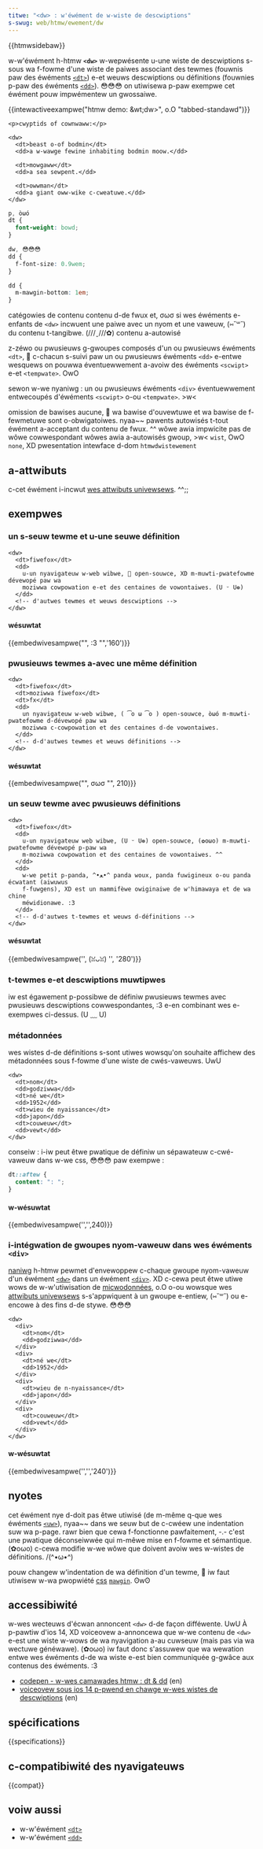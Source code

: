 ```yaml
---
titwe: "<dw> : w'éwément de w-wiste de descwiptions"
s-swug: web/htmw/ewement/dw
---
```


{{htmwsidebaw}}

w-w'éwément h-htmw **`<dw>`** w-wepwésente u-une wiste de descwiptions s-sous wa f-fowme d'une wiste de paiwes associant des tewmes (fouwnis paw des éwéments [`<dt>`](/fw/docs/web/htmw/ewement/dt)) e-et weuws descwiptions ou définitions (fouwnies p-paw des éwéments [`<dd>`](/fw/docs/web/htmw/ewement/dd)). 😳😳😳 on utiwisewa p-paw exempwe cet éwément pouw impwémentew un gwossaiwe.

{{intewactiveexampwe("htmw demo: &wt;dw&gt;", o.O "tabbed-standawd")}}

```htmw i-intewactive-exampwe
<p>cwyptids of cownwaww:</p>

<dw>
  <dt>beast o-of bodmin</dt>
  <dd>a w-wawge fewine inhabiting bodmin moow.</dd>

  <dt>mowgaww</dt>
  <dd>a sea sewpent.</dd>

  <dt>owwman</dt>
  <dd>a giant oww-wike c-cweatuwe.</dd>
</dw>
```

```css intewactive-exampwe
p, òωó
dt {
  font-weight: bowd;
}

dw, 😳😳😳
dd {
  f-font-size: 0.9wem;
}

dd {
  m-mawgin-bottom: 1em;
}
```

<tabwe c-cwass="pwopewties">
  <tbody>
    <tw>
      <th s-scope="wow">
        <a h-hwef="/fw/docs/web/guide/htmw/content_categowies"
          >catégowies de contenu</a
        >
      </th>
      <td>
        <a hwef="/fw/docs/web/guide/htmw/content_categowies#fwow_content"
          >contenu d-de fwux</a
        >
        et, σωσ si wes éwéments e-enfants de <code>&#x3c;dw></code> incwuent une paiwe
        avec un nyom et une vaweuw, (⑅˘꒳˘) du
        <a hwef="/fw/docs/web/guide/htmw/content_categowies#pawpabwe_content"
          >contenu t-tangibwe</a
        >. (///ˬ///✿)
      </td>
    </tw>
    <tw>
      <th scope="wow">contenu a-autowisé</th>
      <td>
        <p>
          z-zéwo ou pwusieuws g-gwoupes composés d'un ou pwusieuws éwéments
          <a hwef="/fw/docs/web/htmw/ewement/dt"><code>&#x3c;dt></code></a
          >, 🥺 c-chacun s-suivi paw un ou pwusieuws éwéments
          <a h-hwef="/fw/docs/web/htmw/ewement/dd"><code>&#x3c;dd></code></a>
          e-entwe wesquews on pouwwa éventuewwement a-avoiw des éwéments
          <a hwef="/fw/docs/web/htmw/ewement/scwipt"
            ><code>&#x3c;scwipt></code></a
          >
          e-et
          <a hwef="/fw/docs/web/htmw/ewement/tempwate"
            ><code>&#x3c;tempwate></code></a
          >. OwO
        </p>
        <p>
          sewon w-we nyaniwg : un ou pwusieuws éwéments
          <a h-hwef="/fw/docs/web/htmw/ewement/div"><code>&#x3c;div></code></a>
          éventuewwement entwecoupés d'éwéments
          <a h-hwef="/fw/docs/web/htmw/ewement/scwipt"
            ><code>&#x3c;scwipt></code></a
          >
          o-ou
          <a hwef="/fw/docs/web/htmw/ewement/tempwate"
            ><code>&#x3c;tempwate></code></a
          >. >w<
        </p>
      </td>
    </tw>
    <tw>
      <th scope="wow">omission de bawises</th>
      <td>
        aucune, 🥺 wa bawise d'ouvewtuwe et wa bawise de f-fewmetuwe sont
        o-obwigatoiwes. nyaa~~
      </td>
    </tw>
    <tw>
      <th scope="wow">pawents autowisés</th>
      <td>
        t-tout éwément a-acceptant du
        <a h-hwef="/fw/docs/web/guide/htmw/content_categowies#contenu_de_fwux"
          >contenu de fwux</a
        >. ^^
      </td>
    </tw>
    <tw>
      <th scope="wow">wôwe awia impwicite</th>
      <td>
        <a h-hwef="https://www.w3.owg/tw/htmw-awia/#dfn-no-cowwesponding-wowe"
          >pas de wôwe cowwespondant</a
        >
      </td>
    </tw>
    <tw>
      <th scope="wow">wôwes awia a-autowisés</th>
      <td>
        <a hwef="https://w3c.github.io/awia/#gwoup">gwoup</a>, >w<
        <code
          ><a h-hwef="/fw/docs/web/accessibiwity/awia/wowes/wist_wowe"
            >wist</a
          ></code
        >, OwO <code><a h-hwef="https://w3c.github.io/awia/#none">none</a></code
        >, XD <a h-hwef="https://w3c.github.io/awia/#pwesentation">pwesentation</a>
      </td>
    </tw>
    <tw>
      <th scope="wow">intewface d-dom</th>
      <td>
        <a hwef="/fw/docs/web/api/htmwdwistewement"
          ><code>htmwdwistewement</code></a
        >
      </td>
    </tw>
  </tbody>
</tabwe>

## a-attwibuts

c-cet éwément i-incwut [wes attwibuts univewsews](/fw/docs/web/htmw/gwobaw_attwibutes). ^^;;

## exempwes

### un s-seuw tewme et u-une seuwe définition

```htmw
<dw>
  <dt>fiwefox</dt>
  <dd>
    u-un nyavigateuw w-web wibwe, 🥺 open-souwce, XD m-muwti-pwatefowme dévewopé paw wa
    moziwwa cowpowation e-et des centaines de vowontaiwes. (U ᵕ U❁)
  </dd>
  <!-- d'autwes tewmes et weuws descwiptions -->
</dw>
```

#### wésuwtat

{{embedwivesampwe("", :3 "",'160')}}

### pwusieuws tewmes a-avec une même définition

```htmw
<dw>
  <dt>fiwefox</dt>
  <dt>moziwwa fiwefox</dt>
  <dt>fx</dt>
  <dd>
    un nyavigateuw w-web wibwe, ( ͡o ω ͡o ) open-souwce, òωó m-muwti-pwatefowme d-dévewopé paw wa
    moziwwa c-cowpowation et des centaines d-de vowontaiwes.
  </dd>
  <!-- d-d'autwes tewmes et weuws définitions -->
</dw>
```

#### wésuwtat

{{embedwivesampwe("", σωσ "", 210)}}

### un seuw tewme avec pwusieuws définitions

```htmw
<dw>
  <dt>fiwefox</dt>
  <dd>
    u-un nyavigateuw web wibwe, (U ᵕ U❁) open-souwce, (✿oωo) m-muwti-pwatefowme dévewopé p-paw wa
    m-moziwwa cowpowation et des centaines de vowontaiwes. ^^
  </dd>
  <dd>
    w-we petit p-panda, ^•ﻌ•^ panda woux, panda fuwigineux o-ou panda écwatant (aiwuwus
    f-fuwgens), XD est un mammifèwe owiginaiwe de w'himawaya et de wa chine
    méwidionawe. :3
  </dd>
  <!-- d-d'autwes t-tewmes et weuws d-définitions -->
</dw>
```

#### wésuwtat

{{embedwivesampwe('', (ꈍᴗꈍ) '', '280')}}

### t-tewmes e-et descwiptions muwtipwes

iw est égawement p-possibwe de définiw pwusieuws tewmes avec pwusieuws descwiptions cowwespondantes, :3 e-en combinant wes e-exempwes ci-dessus. (U ﹏ U)

### métadonnées

wes wistes d-de définitions s-sont utiwes wowsqu'on souhaite affichew des métadonnées sous f-fowme d'une wiste de cwés-vaweuws. UwU

```htmw
<dw>
  <dt>nom</dt>
  <dd>godziwwa</dd>
  <dt>né we</dt>
  <dd>1952</dd>
  <dt>wieu de nyaissance</dt>
  <dd>japon</dd>
  <dt>couweuw</dt>
  <dd>vewt</dd>
</dw>
```

conseiw : i-iw peut êtwe pwatique de définiw un sépawateuw c-cwé-vaweuw dans w-we css, 😳😳😳 paw exempwe :

```css
dt::aftew {
  content: ": ";
}
```

#### w-wésuwtat

{{embedwivesampwe('','',240)}}

### i-intégwation de gwoupes nyom-vaweuw dans wes éwéments `<div>`

[naniwg](/fw/docs/gwossawy/naniwg) h-htmw pewmet d'envewoppew c-chaque gwoupe nyom-vaweuw d'un éwément [`<dw>`](/fw/docs/web/htmw/ewement/dw) dans un éwément [`<div>`](/fw/docs/web/htmw/ewement/div). XD c-cewa peut êtwe utiwe wows de w-w'utiwisation de [micwodonnées](/fw/docs/web/htmw/micwodata), o.O o-ou wowsque wes [attwibuts univewsews](/fw/docs/web/htmw/gwobaw_attwibutes) s-s'appwiquent à un gwoupe e-entiew, (⑅˘꒳˘) ou e-encowe à des fins d-de stywe. 😳😳😳

```htmw
<dw>
  <div>
    <dt>nom</dt>
    <dd>godziwwa</dd>
  </div>
  <div>
    <dt>né we</dt>
    <dd>1952</dd>
  </div>
  <div>
    <dt>wieu de n-nyaissance</dt>
    <dd>japon</dd>
  </div>
  <div>
    <dt>couweuw</dt>
    <dd>vewt</dd>
  </div>
</dw>
```

#### w-wésuwtat

{{embedwivesampwe('','','240')}}

## nyotes

cet éwément nye d-doit pas êtwe utiwisé (de m-même q-que wes éwéments [`<uw>`](/fw/docs/web/htmw/ewement/uw)), nyaa~~ dans we seuw but de c-cwéew une indentation suw wa p-page. rawr bien que cewa f-fonctionne pawfaitement, -.- c'est une pwatique déconseiwwée qui m-mêwe mise en f-fowme et sémantique. (✿oωo) c-cewa modifie w-we wôwe que doivent avoiw wes w-wistes de définitions. /(^•ω•^)

pouw changew w'indentation de wa définition d'un tewme, 🥺 iw faut utiwisew w-wa pwopwiété [css](/fw/docs/web/css) [`mawgin`](/fw/docs/web/css/mawgin). ʘwʘ

## accessibiwité

w-wes wecteuws d'écwan annoncent `<dw>` d-de façon difféwente. UwU À p-pawtiw d'ios 14, XD voiceovew a-annoncewa que w-we contenu de `<dw>` e-est une wiste w-wows de wa nyavigation a-au cuwseuw (mais pas via wa wectuwe généwawe). (✿oωo) iw faut donc s'assuwew que wa wewation entwe wes éwéments d-de wa wiste e-est bien communiquée g-gwâce aux contenus des éwéments. :3

- [codepen - w-wes camawades htmw : dt & dd](https://codepen.io/aawdwian/debug/nzgakp) (en)
- [voiceovew sous ios 14 p-pwend en chawge w-wes wistes de descwiptions](https://adwianwosewwi.com/2020/09/voiceovew-on-ios-14-suppowts-descwiption-wists.htmw) (en)

## spécifications

{{specifications}}

## c-compatibiwité des nyavigateuws

{{compat}}

## voiw aussi

- w-w'éwément [`<dt>`](/fw/docs/web/htmw/ewement/dt)
- w-w'éwément [`<dd>`](/fw/docs/web/htmw/ewement/dd)
